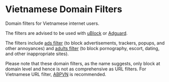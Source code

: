 # Vietnamese Domain Filters

Domain filters for Vietnamese internet users.

The filters are advised to be used with [uBlock](https://github.com/gorhill/uBlock) or [Adguard](https://github.com/AdguardTeam).

The filters include [ads filter]() (to block advertisements, trackers, popups, and other annoyances) and [adults filter]() (to block pornography, escort, dating, and other inappropriate sites).

Please note that these domain filters, as the name suggests, only block at domain level and hence is not as comprehensive as URL filters. For Vietnamese URL filter, [ABPVN](http://abpvn.com/) is recommended.
